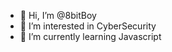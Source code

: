 - 👋 Hi, I’m @8bitBoy
- 👀 I’m interested in CyberSecurity
- 🌱 I’m currently learning Javascript

<!---
8bitBoyVT100/8bitBoyVT100 is a ✨ special ✨ repository because its `README.md` (this file) appears on your GitHub profile.
You can click the Preview link to take a look at your changes.
--->
